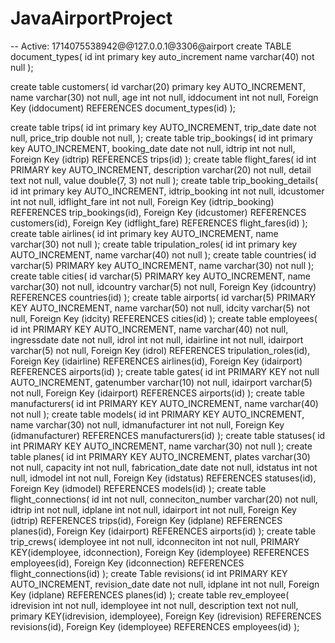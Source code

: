 # JavaAirportProject

-- Active: 1714075538942@@127.0.0.1@3306@airport
create TABLE document_types(
    id int primary key auto_increment
    name varchar(40) not null
);

create table customers(
    id varchar(20) primary key AUTO_INCREMENT,
    name varchar(30) not null,
    age int not null,
    iddocument int not null,
    Foreign Key (iddocument) REFERENCES document_types(id)
);

create table trips(
    id int primary key AUTO_INCREMENT,
    trip_date date not null,
    price_trip double not null,
);
create table trip_bookings(
    id int primary key AUTO_INCREMENT,
    booking_date date not null,
    idtrip int not null,
    Foreign Key (idtrip) REFERENCES trips(id)
);
create table flight_fares(
    id int PRIMARY key AUTO_INCREMENT,
    description varchar(20) not null,
    detail text not null,
    value double(7, 3) not null
);
create table trip_booking_details(
    id int primary key AUTO_INCREMENT,
    idtrip_booking int not null,
    idcustomer int not null,
    idflight_fare int not null,
    Foreign Key (idtrip_booking) REFERENCES trip_bookings(id),
    Foreign Key (idcustomer) REFERENCES customers(id),
    Foreign Key (idflight_fare) REFERENCES flight_fares(id)
);
create table airlines(
    id int primary key AUTO_INCREMENT,
    name varchar(30) not null
);
create table tripulation_roles(
    id int primary key AUTO_INCREMENT,
    name varchar(40) not null
);
create table countries(
    id varchar(5) PRIMARY key AUTO_INCREMENT,
    name varchar(30) not null
);
create table cities(
    id varchar(5) PRIMARY key AUTO_INCREMENT,
    name varchar(30) not null,
    idcountry varchar(5) not null,
    Foreign Key (idcountry) REFERENCES countries(id)
);
create table airports(
    id varchar(5) PRIMARY KEY AUTO_INCREMENT,
    name varchar(50) not null,
    idcity varchar(5) not null,
    Foreign Key (idcity) REFERENCES cities(id)
);
create table employees(
    id int PRIMARY KEY AUTO_INCREMENT,
    name varchar(40) not null,
    ingressdate date not null,
    idrol int not null,
    idairline int not null,
    idairport varchar(5) not null,
    Foreign Key (idrol) REFERENCES tripulation_roles(id),
    Foreign Key (idairline) REFERENCES airlines(id),
    Foreign Key (idairport) REFERENCES airports(id)
);
create table gates(
    id int PRIMARY KEY not null AUTO_INCREMENT,
    gatenumber varchar(10) not null,
    idairport varchar(5) not null,
    Foreign Key (idairport) REFERENCES airports(id)
);
create table manufacturers(
    id int PRIMARY KEY AUTO_INCREMENT,
    name varchar(40) not null
);
create table models(
    id int PRIMARY KEY AUTO_INCREMENT,
    name varchar(30) not null,
    idmanufacturer int not null,
    Foreign Key (idmanufacturer) REFERENCES manufacturers(id)
);
create table statuses(
    id int PRIMARY KEY AUTO_INCREMENT,
    name varchar(30) not null
);
create table planes(
    id int PRIMARY KEY AUTO_INCREMENT,
    plates varchar(30) not null,
    capacity int not null,
    fabrication_date date not null,
    idstatus int not null,
    idmodel int not null,
    Foreign Key (idstatus) REFERENCES statuses(id),
    Foreign Key (idmodel) REFERENCES models(id)
);
create table flight_connections(
    id int not null,
    conneciton_number varchar(20) not null,
    idtrip int not null,
    idplane int not null,
    idairport int not null,
    Foreign Key (idtrip) REFERENCES trips(id),
    Foreign Key (idplane) REFERENCES planes(id),
    Foreign Key (idairport) REFERENCES airports(id)
);
create table trip_crews(
    idemployee int not null,
    idconneciton int not null,
    PRIMARY KEY(idemployee, idconnection),
    Foreign Key (idemployee) REFERENCES employees(id),
    Foreign Key (idconnection) REFERENCES flight_connections(id)
);
create Table revisions(
    id int PRIMARY KEY AUTO_INCREMENT,
    revision_date date not null,
    idplane int not null,
    Foreign Key (idplane) REFERENCES planes(id)
);
create table rev_employee(
    idrevision int not null,
    idemployee int not null,
    description text not null,
    primary KEY(idrevision, idemployee),
    Foreign Key (idrevision) REFERENCES revisions(id),
    Foreign Key (idemployee) REFERENCES employees(id)
);

